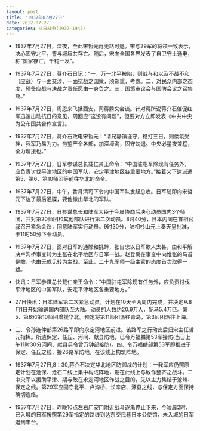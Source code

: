 ```yaml
---
layout: post
title: "1937年07月27日"
date: 2012-07-27
categories: 抗日战争(1937-1945)
---
```


<meta name="referrer" content="no-referrer" />

- 1937年7月27日，深夜，至此宋哲元再无路可退。宋与29军的将领一致表示，决心固守北平，誓与城垣共存亡。随后，宋向全国各界发表了自卫守土通电，称“国家存亡，千钧一发”。 

- 1937年7月27日，蒋介石日记：“一，万一北平被陷，则战与和以及不战不和（应战）与一面交涉、一面抗战之国策，须郑重，考虑。二，对民众内部之态度，预备应战与决战之责任愿由一身负之。三，国策审议会与国防会议之召集期。” 

- 1937年7月27日，周恩来飞抵西安，同蒋鼎文会谈。针对蒋所说蒋介石催促红军迅速出动抗日的意见，周回应“这没有问题”，但要对方立即发表《中共中央为公布国共合作宣言》。 

- 1937年7月27日，蒋介石致电宋哲元：“请兄静镇谨守，稳打三日，则倭氛受挫，我军乃易为力。务望严令各部，加深壕沟，固守勿退。中央必星夜兼程，全力增援也。” 

- 1937年7月27日，日军参谋总长载仁亲王命令：“中国驻屯军除现有任务外，应负责讨伐平津地区的中国军队，安定平津地区各重要地方。”接着又下达派遣第5、第6、第10师团等前往华北的命令。 

- 1937年7月27日，中午，香月清司下令向中国军队发起总攻。日军随即向宋哲元下达了最后通牒，要他撤出华北的军队。 

- 1937年7月27日，日参谋总长和陆军大臣于今晨协商后决心动员国内3个师团，并对第20师团和其他部队进行第二次动员。8时40分，日本内阁在首相官邸召开紧急会议，同意陆军实行动员。9时30分，陆相杉山元上奏天皇批准，于11时50分下令动员。 

- 1937年7月27日，面对日军的通牒和挑衅，张自忠以日军欺人太甚，由和平解决卢沟桥事变转为主张在北平地区与日军一战。赵登禹在事变中向惟张的马首是瞻，也由无成见转为主战。至此，二十九军师一级主官的态度首次取得一致。 

- 快讯：日军参谋总长载仁亲王命令：“中国驻屯军除现有任务外，应负责讨伐平津地区的中国军队，安定平津地区各重要地方。” 

- 27日快讯：日本陆军第二次紧急动员，计划在10天至两周内完成，并决定从8月1日开始输送国内部队至大陆。动员的人数约20.9万人，配马5.4万匹。第5、第6和第10师团增援华北。预定将第11师团派往青岛，第3师团派往上海。 

- 三、令孙连仲部第26路军即向永定河地区前进。该路军之行动此后归宋主任哲元指挥。所遗保定、任丘、河间、献县防地，已令万福麟第53军接防(当日上午11时30分河间、献县另令曾万钟部接防)。四、令万福麟部第53军即推进于保定、任丘之线，接26路军防地，在该线上构筑阵地。 

- 1937年7月27日,8：30,蒋介石决定华北地区防御战的计划：一我军应仍照原定计划在沧保、沧石二线上集中构成阵地，期在此线上与敌作整齐之战斗。二中央军以援助平津、期与敌在永定河地区作战之目的，先以主力集结于沧州、保定之线。第29军应固守北平、卢沟桥、长辛店、涿县之线，与保定方面保持确切连络。 

- 1937年7月27日，昨晚10点左右广安门附近战斗逐渐停止下来，今凌晨2时，已入城的日军按照第29军指定的路线到达东交民巷日本公使馆，未入城的日军退到丰台。 

